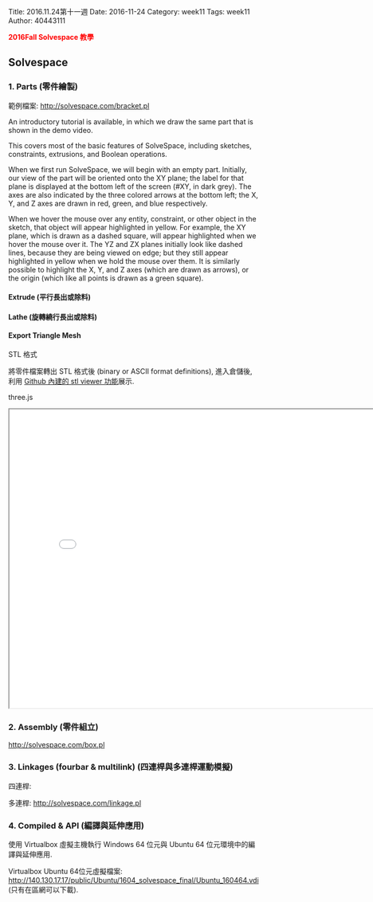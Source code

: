 Title: 2016.11.24第十一週
Date: 2016-11-24
Category: week11
Tags: week11
Author: 40443111

<b><font color="red"> 2016Fall Solvespace 教學</font></b>

<!-- PELICAN_END_SUMMARY -->

## Solvespace

### 1. Parts (零件繪製)

範例檔案: <a href="http://solvespace.com/bracket.pl">http://solvespace.com/bracket.pl</a>

An introductory tutorial is available, in which we draw the same part that is shown in the demo video. 

This covers most of the basic features of SolveSpace, including sketches, constraints, extrusions, and Boolean operations.

When we first run SolveSpace, we will begin with an empty part. Initially, our view of the part will be oriented onto the XY plane; the label for that plane is displayed at the bottom left of the screen (#XY, in dark grey). The axes are also indicated by the three colored arrows at the bottom left; the X, Y, and Z axes are drawn in red, green, and blue respectively.

When we hover the mouse over any entity, constraint, or other object in the sketch, that object will appear highlighted in yellow. For example, the XY plane, which is drawn as a dashed square, will appear highlighted when we hover the mouse over it. The YZ and ZX planes initially look like dashed lines, because they are being viewed on edge; but they still appear highlighted in yellow when we hold the mouse over them. It is similarly possible to highlight the X, Y, and Z axes (which are drawn as arrows), or the origin (which like all points is drawn as a green square).

#### Extrude (平行長出或除料)

#### Lathe (旋轉繞行長出或除料)

#### Export Triangle Mesh

STL 格式

將零件檔案轉出 STL 格式後 (binary or ASCII format definitions), 進入倉儲後, 利用 <a href="https://help.github.com/articles/3d-file-viewer/">Github 內建的 stl viewer 功能</a>展示.

three.js

<iframe src="./../w7/40443111.html" width="800" height="600"></iframe>

### 2. Assembly (零件組立)

<a href="http://solvespace.com/box.pl">http://solvespace.com/box.pl</a>

### 3. Linkages (fourbar & multilink) (四連桿與多連桿運動模擬)

四連桿:

多連桿:  <a href="http://solvespace.com/linkage.pl">http://solvespace.com/linkage.pl</a>

### 4. Compiled & API (編譯與延伸應用)

使用 Virtualbox 虛擬主機執行 Windows 64 位元與 Ubuntu 64 位元環境中的編譯與延伸應用.

Virtualbox Ubuntu 64位元虛擬檔案: <a href="http://140.130.17.17/public/Ubuntu/1604_solvespace_final/Ubuntu_160464.vdi">http://140.130.17.17/public/Ubuntu/1604_solvespace_final/Ubuntu_160464.vdi</a> (只有在區網可以下載).



